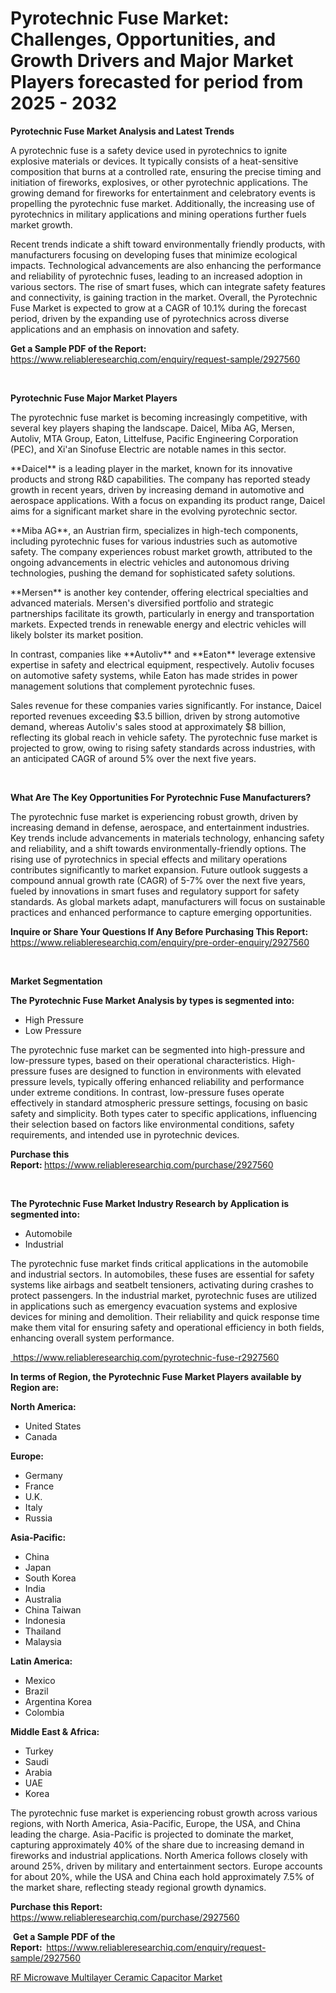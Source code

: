 <p><h1>Pyrotechnic Fuse Market: Challenges, Opportunities, and Growth Drivers and Major Market Players forecasted for period from 2025 - 2032</h1></p><p><strong>Pyrotechnic Fuse Market Analysis and Latest Trends</strong></p>
<p><p>A pyrotechnic fuse is a safety device used in pyrotechnics to ignite explosive materials or devices. It typically consists of a heat-sensitive composition that burns at a controlled rate, ensuring the precise timing and initiation of fireworks, explosives, or other pyrotechnic applications. The growing demand for fireworks for entertainment and celebratory events is propelling the pyrotechnic fuse market. Additionally, the increasing use of pyrotechnics in military applications and mining operations further fuels market growth.</p><p>Recent trends indicate a shift toward environmentally friendly products, with manufacturers focusing on developing fuses that minimize ecological impacts. Technological advancements are also enhancing the performance and reliability of pyrotechnic fuses, leading to an increased adoption in various sectors. The rise of smart fuses, which can integrate safety features and connectivity, is gaining traction in the market. Overall, the Pyrotechnic Fuse Market is expected to grow at a CAGR of 10.1% during the forecast period, driven by the expanding use of pyrotechnics across diverse applications and an emphasis on innovation and safety.</p></p>
<p><strong>Get a Sample PDF of the Report:&nbsp;</strong> <a href="https://www.reliableresearchiq.com/enquiry/request-sample/2927560?utm_campaign=3027&utm_medium=2&utm_source=Github&utm_content=ia&utm_term=12032025&utm_id=pyrotechnic-fuse">https://www.reliableresearchiq.com/enquiry/request-sample/2927560</a></p>
<p>&nbsp;</p>
<p><strong>Pyrotechnic Fuse Major Market Players</strong></p>
<p><p>The pyrotechnic fuse market is becoming increasingly competitive, with several key players shaping the landscape. Daicel, Miba AG, Mersen, Autoliv, MTA Group, Eaton, Littelfuse, Pacific Engineering Corporation (PEC), and Xi'an Sinofuse Electric are notable names in this sector.</p><p>**Daicel** is a leading player in the market, known for its innovative products and strong R&D capabilities. The company has reported steady growth in recent years, driven by increasing demand in automotive and aerospace applications. With a focus on expanding its product range, Daicel aims for a significant market share in the evolving pyrotechnic sector.</p><p>**Miba AG**, an Austrian firm, specializes in high-tech components, including pyrotechnic fuses for various industries such as automotive safety. The company experiences robust market growth, attributed to the ongoing advancements in electric vehicles and autonomous driving technologies, pushing the demand for sophisticated safety solutions.</p><p>**Mersen** is another key contender, offering electrical specialties and advanced materials. Mersen's diversified portfolio and strategic partnerships facilitate its growth, particularly in energy and transportation markets. Expected trends in renewable energy and electric vehicles will likely bolster its market position.</p><p>In contrast, companies like **Autoliv** and **Eaton** leverage extensive expertise in safety and electrical equipment, respectively. Autoliv focuses on automotive safety systems, while Eaton has made strides in power management solutions that complement pyrotechnic fuses.</p><p>Sales revenue for these companies varies significantly. For instance, Daicel reported revenues exceeding $3.5 billion, driven by strong automotive demand, whereas Autoliv's sales stood at approximately $8 billion, reflecting its global reach in vehicle safety. The pyrotechnic fuse market is projected to grow, owing to rising safety standards across industries, with an anticipated CAGR of around 5% over the next five years.</p></p>
<p>&nbsp;</p>
<p><strong>What Are The Key Opportunities For Pyrotechnic Fuse Manufacturers?</strong></p>
<p><p>The pyrotechnic fuse market is experiencing robust growth, driven by increasing demand in defense, aerospace, and entertainment industries. Key trends include advancements in materials technology, enhancing safety and reliability, and a shift towards environmentally-friendly options. The rising use of pyrotechnics in special effects and military operations contributes significantly to market expansion. Future outlook suggests a compound annual growth rate (CAGR) of 5-7% over the next five years, fueled by innovations in smart fuses and regulatory support for safety standards. As global markets adapt, manufacturers will focus on sustainable practices and enhanced performance to capture emerging opportunities.</p></p>
<p><strong>Inquire or Share Your Questions If Any Before Purchasing This Report:</strong> <a href="https://www.reliableresearchiq.com/enquiry/pre-order-enquiry/2927560?utm_campaign=3027&utm_medium=2&utm_source=Github&utm_content=ia&utm_term=12032025&utm_id=pyrotechnic-fuse">https://www.reliableresearchiq.com/enquiry/pre-order-enquiry/2927560</a></p>
<p>&nbsp;</p>
<p><strong>Market Segmentation</strong></p>
<p><strong>The Pyrotechnic Fuse Market Analysis by types is segmented into:</strong></p>
<p><ul><li>High Pressure</li><li>Low Pressure</li></ul></p>
<p><p>The pyrotechnic fuse market can be segmented into high-pressure and low-pressure types, based on their operational characteristics. High-pressure fuses are designed to function in environments with elevated pressure levels, typically offering enhanced reliability and performance under extreme conditions. In contrast, low-pressure fuses operate effectively in standard atmospheric pressure settings, focusing on basic safety and simplicity. Both types cater to specific applications, influencing their selection based on factors like environmental conditions, safety requirements, and intended use in pyrotechnic devices.</p></p>
<p><strong>Purchase this Report:&nbsp;</strong><a href="https://www.reliableresearchiq.com/purchase/2927560?utm_campaign=3027&utm_medium=2&utm_source=Github&utm_content=ia&utm_term=12032025&utm_id=pyrotechnic-fuse">https://www.reliableresearchiq.com/purchase/2927560</a></p>
<p>&nbsp;</p>
<p><strong>The Pyrotechnic Fuse Market Industry Research by Application is segmented into:</strong></p>
<p><ul><li>Automobile</li><li>Industrial</li></ul></p>
<p><p>The pyrotechnic fuse market finds critical applications in the automobile and industrial sectors. In automobiles, these fuses are essential for safety systems like airbags and seatbelt tensioners, activating during crashes to protect passengers. In the industrial market, pyrotechnic fuses are utilized in applications such as emergency evacuation systems and explosive devices for mining and demolition. Their reliability and quick response time make them vital for ensuring safety and operational efficiency in both fields, enhancing overall system performance.</p></p>
<p><a href="https://www.reliableresearchiq.com/pyrotechnic-fuse-r2927560?utm_campaign=3027&utm_medium=2&utm_source=Github&utm_content=ia&utm_term=12032025&utm_id=pyrotechnic-fuse">&nbsp;https://www.reliableresearchiq.com/pyrotechnic-fuse-r2927560</a></p>
<p><strong>In terms of Region, the Pyrotechnic Fuse Market Players available by Region are:</strong></p>
<p>
    <p> <strong> North America: </strong>
        <ul>
            <li>United States</li>
            <li>Canada</li>
        </ul>
        </p> 
    <p> <strong> Europe: </strong>
        <ul>
            <li>Germany</li>
            <li>France</li>
            <li>U.K.</li>
            <li>Italy</li>
            <li>Russia</li>
        </ul>
        </p> 
    <p> <strong> Asia-Pacific: </strong>
        <ul>
            <li>China</li>
            <li>Japan</li>
            <li>South Korea</li>
            <li>India</li>
            <li>Australia</li>
            <li>China Taiwan</li>
            <li>Indonesia</li>
            <li>Thailand</li>
            <li>Malaysia</li>
        </ul>
        </p> 
    <p> <strong> Latin America: </strong>
        <ul>
            <li>Mexico</li>
            <li>Brazil</li>
            <li>Argentina Korea</li>
            <li>Colombia</li>
        </ul>
        </p> 
    <p> <strong> Middle East & Africa: </strong>
        <ul>
            <li>Turkey</li>
            <li>Saudi</li>
            <li>Arabia</li>
            <li>UAE</li>
            <li>Korea</li>
        </ul>
    </p>
    </p>
<p><p>The pyrotechnic fuse market is experiencing robust growth across various regions, with North America, Asia-Pacific, Europe, the USA, and China leading the charge. Asia-Pacific is projected to dominate the market, capturing approximately 40% of the share due to increasing demand in fireworks and industrial applications. North America follows closely with around 25%, driven by military and entertainment sectors. Europe accounts for about 20%, while the USA and China each hold approximately 7.5% of the market share, reflecting steady regional growth dynamics.</p></p>
<p><strong>Purchase this Report: </strong><a href="https://www.reliableresearchiq.com/purchase/2927560?utm_campaign=3027&utm_medium=2&utm_source=Github&utm_content=ia&utm_term=12032025&utm_id=pyrotechnic-fuse">https://www.reliableresearchiq.com/purchase/2927560</a></p>
<p>&nbsp;<strong>Get a Sample PDF of the Report:&nbsp;&nbsp;</strong><a href="https://www.reliableresearchiq.com/enquiry/request-sample/2927560?utm_campaign=3027&utm_medium=2&utm_source=Github&utm_content=ia&utm_term=12032025&utm_id=pyrotechnic-fuse">https://www.reliableresearchiq.com/enquiry/request-sample/2927560</a></p>
<p><strong></strong></p>
<p><p><a href="https://github.com/nibbsmantji/Market-Research-Report-List-1/blob/main/rf-microwave-multilayer-ceramic-capacitor-market.md?utm_campaign=3027&utm_medium=2&utm_source=Github&utm_content=ia&utm_term=12032025&utm_id=pyrotechnic-fuse">RF Microwave Multilayer Ceramic Capacitor Market</a></p></p>